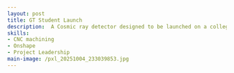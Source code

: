 ```yaml
---
layout: post
title: GT Student Launch
description:  A Cosmic ray detector designed to be launched on a collegiate student launch rocket, using open source electronics.
skills: 
- CNC machining
- Onshape
- Project Leadership
main-image: /pxl_20251004_233039853.jpg
---
```

